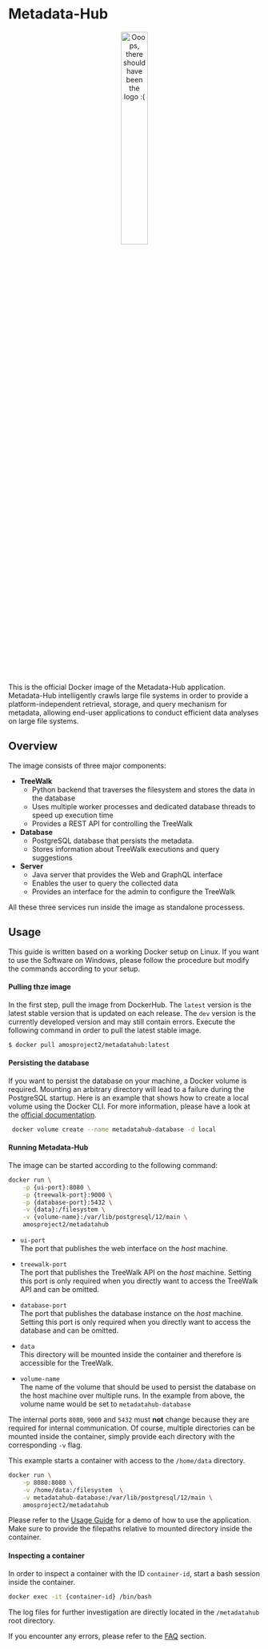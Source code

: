 # Metadata-Hub

<p align="center">
    <img alt="Ooops, there should have been the logo :(" src=https://raw.githubusercontent.com/amos-project2/metadata-hub/8764db84876c347f9f142f34d30a2410960852ee/documentation/images/logo.png width="33%" height="33%"/>
</p>

This is the official Docker image of the Metadata-Hub application.
Metadata-Hub intelligently crawls large file systems in order to provide a platform-independent retrieval, storage, and query mechanism for metadata,
allowing end-user applications to conduct efficient data analyses on large
file systems.


## Overview

The image consists of three major components:

- **TreeWalk**<br>
   * Python backend that traverses the filesystem and stores the data in the database
   * Uses multiple worker processes and dedicated database threads to speed up execution time
   * Provides a REST API for controlling the TreeWalk
- **Database**<br>
   * PostgreSQL database that persists the metadata.
   * Stores information about TreeWalk executions and query suggestions
- **Server**<br>
   * Java server that provides the Web and GraphQL interface
   * Enables the user to query the collected data
   * Provides an interface for the admin to configure the TreeWalk

All these three services run inside the image as standalone processess.

## Usage

This guide is written based on a working Docker setup on Linux.
If you want to use the Software on Windows, please follow the procedure but
modify the commands according to your setup.

#### Pulling thze image

In the first step, pull the image from DockerHub.
The ```latest``` version is the latest stable version that is updated on each release.
The ```dev``` version is the currently developed version and may still contain
errors.
Execute the following command in order to pull the latest stable image.

```bash
$ docker pull amosproject2/metadatahub:latest
```

#### Persisting the database

If you want to persist the database on your machine, a Docker volume is required.
Mounting an arbitrary directory will lead to a failure during the PostgreSQL
startup. Here is an example that shows how to create a local volume using
the Docker CLI. For more information, please have a look at the
[official documentation](https://docs.docker.com/storage/volumes/).

```bash
 docker volume create --name metadatahub-database -d local
```

#### Running Metadata-Hub

The image can be started according to the following command:

```bash
docker run \
    -p {ui-port}:8080 \
    -p {treewalk-port}:9000 \
    -p {database-port}:5432 \
    -v {data}:/filesystem \
    -v {volume-name}:/var/lib/postgresql/12/main \
    amosproject2/metadatahub
```

* ``ui-port``<br>
  The port that publishes the web interface on the *host* machine.

* ``treewalk-port``<br>
  The port that publishes the TreeWalk API on the *host* machine.
  Setting this port is only required when you directly want to access the
  TreeWalk API and can be omitted.

* ``database-port``<br>
  The port that publishes the database instance on the *host* machine.
  Setting this port is only required when you directly want to access the
  database and can be omitted.

* ``data``<br>
  This directory will be mounted inside the container and therefore is
  accessible for the TreeWalk.

* ``volume-name``<br>
  The name of the volume that should be used to persist the database on the
  host machine over multiple runs. In the example from above, the volume name
  would be set to ``metadatahub-database``

The internal ports ``8080``, ``9000`` and ``5432`` must **not** change because
they are required for internal communication.
Of course, multiple directories can be mounted inside the container,
simply provide each directory with the corresponding ``-v`` flag.

This example starts a container with access to the ``/home/data`` directory.

```bash
docker run \
    -p 8080:8080 \
    -v /home/data:/filesystem  \
    -v metadatahub-database:/var/lib/postgresql/12/main \
    amosproject2/metadatahub
```

Please refer to the
[Usage Guide](https://github.com/amos-project2/metadata-hub/wiki/Usage)
for a demo of how to use the application. Make sure to provide the filepaths
relative to mounted directory inside the container.

#### Inspecting a container

In order to inspect a container with the ID ``container-id``,
start a bash session inside the container.

```bash
docker exec -it {container-id} /bin/bash
```

The log files for further investigation are directly located in the
``/metadatahub`` root directory.

If you encounter any errors, please refer to the
[FAQ](https://github.com/amos-project2/metadata-hub/wiki/FAQ) section.
